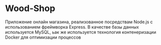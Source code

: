 # Wood-Shop
Приложение онлайн магазина, реализованное посредствам Node.js с использованием фреймворка Express. В качестве базы данных используется MySQL, ьак же используется технология контенеризации Docker для оптимизации процессов
